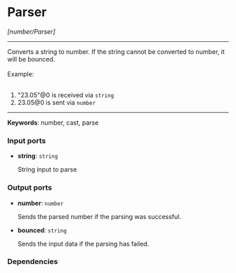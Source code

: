 # Parser

_[number/Parser]_

---

Converts a string to number. If the string cannot be converted to number, it will be bounced.<br>
<br>
Example:<br>
<br>
1. "23.05"@0 is received via `string`<br>
2. 23.05@0 is sent via `number`<br>

---

__Keywords__: number, cast, parse

### Input ports

* __string__: ` string `


    String input to parse<br>

### Output ports

* __number__: ` number `


    Sends the parsed number if the parsing was successful.<br>


* __bounced__: ` string `


    Sends the input data if the parsing has failed.<br>

### Dependencies




